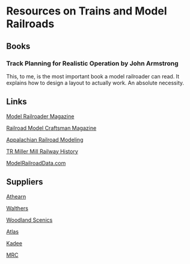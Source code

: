 # **Resources on Trains and Model Railroads**

## **Books**

### **Track Planning for Realistic Operation** by John Armstrong

This, to me, is the most important book a model railroader can read.  It explains how to design a layout to actually work.  An absolute necessity.


## **Links**

[Model Railroader Magazine](https://www.trains.com/mrr/)

[Railroad Model Craftsman Magazine](https://rrmodelcraftsman.com/)

[Appalachian Railroad Modeling](https://appalachianrailroadmodeling.com/)

[TR Miller Mill Railway History](https://hawkinsrails.net/industrials/trmmc/trmmc.htm)

[ModelRailroadData.com](https://www.modelrailroaddata.com/links/)



## **Suppliers**

[Athearn](https://www.athearn.com/)

[Walthers](https://www.walthers.com/)

[Woodland Scenics](https://woodlandscenics.woodlandscenics.com/show/category/Products)

[Atlas](https://shop.atlasrr.com/default.aspx)

[Kadee](https://www.kadee.com/)

[MRC](https://www.modelrectifier.com/)


<!-- More to be added later-->
